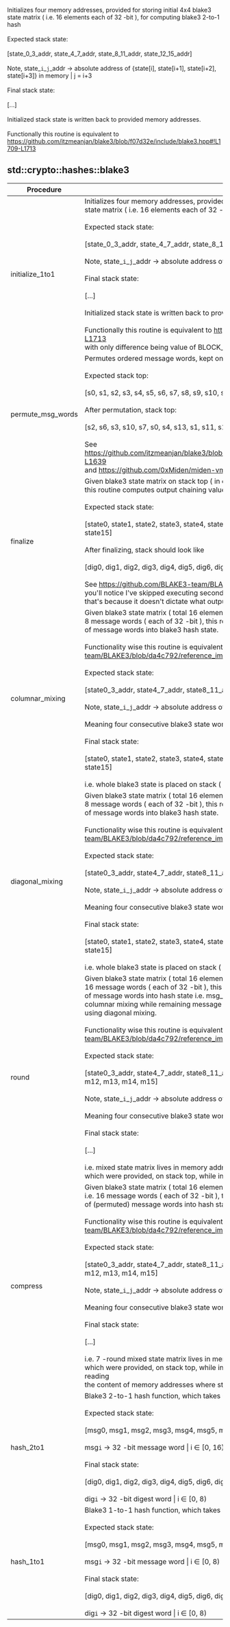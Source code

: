 Initializes four memory addresses, provided for storing initial 4x4 blake3<br />state matrix ( i.e. 16 elements each of 32 -bit ), for computing blake3 2-to-1 hash<br /><br />Expected stack state:<br /><br />[state_0_3_addr, state_4_7_addr, state_8_11_addr, state_12_15_addr]<br /><br />Note, state_`i`_`j`_addr -> absolute address of {state[i], state[i+1], state[i+2], state[i+3]} in memory \| j = i+3<br /><br />Final stack state:<br /><br />[...]<br /><br />Initialized stack state is written back to provided memory addresses.<br /><br />Functionally this routine is equivalent to https://github.com/itzmeanjan/blake3/blob/f07d32e/include/blake3.hpp#!L1709-L1713<br />


## std::crypto::hashes::blake3
| Procedure | Description |
| ----------- | ------------- |
| initialize_1to1 | Initializes four memory addresses, provided for storing initial 4x4 blake3<br />state matrix ( i.e. 16 elements each of 32 -bit ), for computing blake3 1-to-1 hash<br /><br />Expected stack state:<br /><br />[state_0_3_addr, state_4_7_addr, state_8_11_addr, state_12_15_addr]<br /><br />Note, state_`i`_`j`_addr -> absolute address of {state[i], state[i+1], state[i+2], state[i+3]} in memory \| j = i+3<br /><br />Final stack state:<br /><br />[...]<br /><br />Initialized stack state is written back to provided memory addresses.<br /><br />Functionally this routine is equivalent to https://github.com/itzmeanjan/blake3/blob/f07d32e/include/blake3.hpp#!L1709-L1713<br />with only difference being value of BLOCK_LEN = 32<br /> |
| permute_msg_words | Permutes ordered message words, kept on stack top ( = sixteen 32 -bit BLAKE3 words )<br /><br />Expected stack top:<br /><br />[s0, s1, s2, s3, s4, s5, s6, s7, s8, s9, s10, s11, s12, s13, s14, s15]<br /><br />After permutation, stack top:<br /><br />[s2, s6, s3, s10, s7, s0, s4, s13, s1, s11, s12, s5, s9, s14, s15, s8]<br /><br />See https://github.com/itzmeanjan/blake3/blob/f07d32ec10cbc8a10663b7e6539e0b1dab3e453b/include/blake3.hpp#!L1623-L1639<br />and https://github.com/0xMiden/miden-vm/pull/313#!discussion_r922627984<br /> |
| finalize | Given blake3 state matrix on stack top ( in order ) as 16 elements ( each of 32 -bit ),<br />this routine computes output chaining value i.e. 2-to-1 hashing digest.<br /><br />Expected stack state:<br /><br />[state0, state1, state2, state3, state4, state5, state6, state7, state8, state9, state10, state11, state12, state13, state14, state15]<br /><br />After finalizing, stack should look like<br /><br />[dig0, dig1, dig2, dig3, dig4, dig5, dig6, dig7]<br /><br />See https://github.com/BLAKE3-team/BLAKE3/blob/da4c792/reference_impl/reference_impl.rs#!L116-L119 ,<br />you'll notice I've skipped executing second statement in loop body of above hyperlinked implementation,<br />that's because it doesn't dictate what output of 2-to-1 hash will be.<br /> |
| columnar_mixing | Given blake3 state matrix ( total 16 elements, each of 32 -bit ) and<br />8 message words ( each of 32 -bit ), this routine performs column-wise mixing<br />of message words into blake3 hash state.<br /><br />Functionality wise this routine is equivalent to https://github.com/BLAKE3-team/BLAKE3/blob/da4c792/reference_impl/reference_impl.rs#!L55-L59<br /><br />Expected stack state:<br /><br />[state0_3_addr, state4_7_addr, state8_11_addr, state12_15_addr, m0, m1, m2, m3, m4, m5, m6, m7]<br /><br />Note, state_`i`_`j`_addr -> absolute address of {state[i], state[i+1], state[i+2], state[i+3]} in memory \| j = i+3<br /><br />Meaning four consecutive blake3 state words can be read from memory easily.<br /><br />Final stack state:<br /><br />[state0, state1, state2, state3, state4, state5, state6, state7, state8, state9, state10, state11, state12, state13, state14, state15]<br /><br />i.e. whole blake3 state is placed on stack ( in order ).<br /> |
| diagonal_mixing | Given blake3 state matrix ( total 16 elements, each of 32 -bit ) and<br />8 message words ( each of 32 -bit ), this routine performs diagonal-wise mixing<br />of message words into blake3 hash state.<br /><br />Functionality wise this routine is equivalent to https://github.com/BLAKE3-team/BLAKE3/blob/da4c792/reference_impl/reference_impl.rs#!L61-L64<br /><br />Expected stack state:<br /><br />[state0_3_addr, state4_7_addr, state8_11_addr, state12_15_addr, m0, m1, m2, m3, m4, m5, m6, m7]<br /><br />Note, state_`i`_`j`_addr -> absolute address of {state[i], state[i+1], state[i+2], state[i+3]} in memory \| j = i+3<br /><br />Meaning four consecutive blake3 state words can be read from memory easily.<br /><br />Final stack state:<br /><br />[state0, state1, state2, state3, state4, state5, state6, state7, state8, state9, state10, state11, state12, state13, state14, state15]<br /><br />i.e. whole blake3 state is placed on stack ( in order ).<br /> |
| round | Given blake3 state matrix ( total 16 elements, each of 32 -bit ) and<br />16 message words ( each of 32 -bit ), this routine applies single round of mixing<br />of message words into hash state i.e. msg_word[0..8] are mixed into hash state using<br />columnar mixing while remaining message words ( msg_word[8..16] ) are mixed into hash state<br />using diagonal mixing.<br /><br />Functionality wise this routine is equivalent to https://github.com/BLAKE3-team/BLAKE3/blob/da4c792/reference_impl/reference_impl.rs#!L54-L65<br /><br />Expected stack state:<br /><br />[state0_3_addr, state4_7_addr, state8_11_addr, state12_15_addr, m0, m1, m2, m3, m4, m5, m6, m7, m8, m9, m10, m11, m12, m13, m14, m15]<br /><br />Note, state_`i`_`j`_addr -> absolute address of {state[i], state[i+1], state[i+2], state[i+3]} in memory \| j = i+3<br /><br />Meaning four consecutive blake3 state words can be read from memory easily.<br /><br />Final stack state:<br /><br />[...]<br /><br />i.e. mixed state matrix lives in memory addresses {state0_3_addr, state4_7_addr, state8_11_addr, state12_15_addr},<br />which were provided, on stack top, while invoking this routine.<br /> |
| compress | Given blake3 state matrix ( total 16 elements, each of 32 -bit ) and a message block<br />i.e. 16 message words ( each of 32 -bit ), this routine applies 7 rounds of mixing<br />of (permuted) message words into hash state.<br /><br />Functionality wise this routine is equivalent to https://github.com/BLAKE3-team/BLAKE3/blob/da4c792/reference_impl/reference_impl.rs#!L75-L114<br /><br />Expected stack state:<br /><br />[state0_3_addr, state4_7_addr, state8_11_addr, state12_15_addr, m0, m1, m2, m3, m4, m5, m6, m7, m8, m9, m10, m11, m12, m13, m14, m15]<br /><br />Note, state_`i`_`j`_addr -> absolute address of {state[i], state[i+1], state[i+2], state[i+3]} in memory \| j = i+3<br /><br />Meaning four consecutive blake3 state words can be read from memory easily.<br /><br />Final stack state:<br /><br />[...]<br /><br />i.e. 7 -round mixed state matrix lives in memory addresses {state0_3_addr, state4_7_addr, state8_11_addr, state12_15_addr},<br />which were provided, on stack top, while invoking this routine. So updated state matrix can be read by caller routine, by reading<br />the content of memory addresses where state was provided as routine input.<br /> |
| hash_2to1 | Blake3 2-to-1 hash function, which takes 64 -bytes input and produces 32 -bytes output digest<br /><br />Expected stack state:<br /><br />[msg0, msg1, msg2, msg3, msg4, msg5, msg6, msg7, msg8, msg9, msg10, msg11, msg12, msg13, msg14, msg15, ...]<br /><br />msg`i` -> 32 -bit message word \| i ∈ [0, 16)<br /><br />Final stack state:<br /><br />[dig0, dig1, dig2, dig3, dig4, dig5, dig6, dig7, ...]<br /><br />dig`i` -> 32 -bit digest word \| i ∈ [0, 8)<br /> |
| hash_1to1 | Blake3 1-to-1 hash function, which takes 32 -bytes input and produces 32 -bytes output digest<br /><br />Expected stack state:<br /><br />[msg0, msg1, msg2, msg3, msg4, msg5, msg6, msg7, ...]<br /><br />msg`i` -> 32 -bit message word \| i ∈ [0, 8)<br /><br />Final stack state:<br /><br />[dig0, dig1, dig2, dig3, dig4, dig5, dig6, dig7, ...]<br /><br />dig`i` -> 32 -bit digest word \| i ∈ [0, 8)<br /> |
